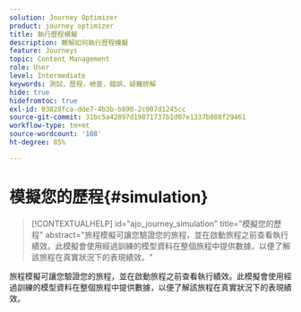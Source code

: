 ```yaml
---
solution: Journey Optimizer
product: journey optimizer
title: 執行歷程模擬
description: 瞭解如何執行歷程模擬
feature: Journeys
topic: Content Management
role: User
level: Intermediate
keywords: 測試，歷程，檢查，錯誤，疑難排解
hide: true
hidefromtoc: true
exl-id: 03828fca-dde7-4b3b-b890-2c007d1245cc
source-git-commit: 31bc5a42897d19871737b1d07e1337b888f29461
workflow-type: tm+mt
source-wordcount: '108'
ht-degree: 85%

---
```


# 模擬您的歷程{#simulation}

>[!CONTEXTUALHELP]
>id="ajo_journey_simulation"
>title="模擬您的歷程"
>abstract="旅程模擬可讓您驗證您的旅程，並在啟動旅程之前查看執行績效。此模擬會使用經過訓練的模型資料在整個旅程中提供數據，以便了解該旅程在真實狀況下的表現績效。"

旅程模擬可讓您驗證您的旅程，並在啟動旅程之前查看執行績效。此模擬會使用經過訓練的模型資料在整個旅程中提供數據，以便了解該旅程在真實狀況下的表現績效。